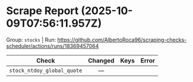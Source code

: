 # Scrape Report (2025-10-09T07:56:11.957Z)

Group: `stocks`  |  Run: https://github.com/AlbertoRoca96/scraping-checks-scheduler/actions/runs/18369457064

| Check | Changed | Keys | Error |
|---|:---:|:--|:--|
| `stock_ntdoy_global_quote` | — |  |  |
